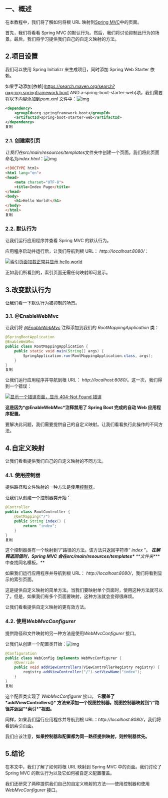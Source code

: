 ## 一、概述

在本教程中，我们将了解如何将根 URL 映射到[Spring MVC](https://www.baeldung.com/spring-mvc-tutorial)中的页面。

首先，我们将看看 Spring MVC 的默认行为。然后，我们将讨论抑制此行为的场景。最后，我们将学习提供我们自己的自定义映射的方法。

## 2.项目设置

我们可以使用 Spring Initializr 来生成项目，同时添加 Spring Web Starter 依赖。

如果手动添加[依赖](https://search.maven.org/search?q=g:org.springframework.boot AND a:spring-boot-starter-web)项，我们需要将以下内容添加到*pom.xml* 文件中：![img]()

```xml
<dependency>
    <groupId>org.springframework.boot</groupId>
    <artifactId>spring-boot-starter-web</artifactId>
</dependency>
复制
```

### 2.1. 创建索引页

*让我们在src/main/resources/templates*文件夹中创建一个页面。我们将此页面命名为*index.html*：![img]()

```html
<!DOCTYPE html>
<html lang="en">
<head>
    <meta charset="UTF-8">
    <title>Index Page</title>
</head>
<body>
    <h1>Hello World!</h1>
</body>
</html>
复制
```

### 2.2. 默认行为

让我们运行应用程序并查看 Spring MVC 的默认行为。

应用程序启动并运行后，让我们导航到根 URL： *http://localhost:8080/*：

[![索引页面加载正常并显示 hello world](https://www.baeldung.com/wp-content/uploads/2023/01/index-page-e1673539470769.png)](https://www.baeldung.com/wp-content/uploads/2023/01/index-page.png)

正如我们所看到的，索引页面无需任何映射即可显示。

## 3.改变默认行为

让我们看一下默认行为被抑制的场景。

### 3.1. @EnableWebMvc

让我们将 [*@EnableWebMvc*](https://www.baeldung.com/spring-controllers#Controller-1) 注释添加到我们的 *RootMappingApplication* 类：

```java
@SpringBootApplication
@EnableWebMvc
public class RootMappingApplication {
    public static void main(String[] args) {
        SpringApplication.run(RootMappingApplication.class, args);
    }
}
复制
```

让我们运行应用程序并导航到根 URL： *http://localhost:8080/*。这一次，我们得到一个错误：

[![显示一个错误页面，显示 404-Not Found 错误](https://www.baeldung.com/wp-content/uploads/2023/01/404-error-page-1-e1673539498205.png)](https://www.baeldung.com/wp-content/uploads/2023/01/404-error-page-1.png)

**这是因为\*@EnableWebMvc\*注释禁用了 Spring Boot 完成的自动 Web 应用程序配置。**

要解决此问题，我们需要提供自己的自定义映射。让我们看看执行此操作的不同方法。

## 4.自定义映射

让我们看看提供我们自己的自定义映射的不同方法。

### 4.1. 使用控制器

提供路径和文件映射的一种方法是使用[控制器](https://www.baeldung.com/spring-controllers#Controller-1)。

让我们从创建一个控制器类开始：

```java
@Controller
public class RootController {
    @GetMapping("/")
    public String index() {
        return "index";
    }
}
复制
```

这个控制器类有一个映射到“/”路径的方法。该方法只返回字符串“ *index* ”。 ***在解释返回值时，Spring MVC 会在src/main/resources/templates\*** **文件夹****中查找同名模板。**

如果我们运行应用程序并导航到根 URL： *http://localhost:8080/*，我们将看到显示的索引页面。

这是提供自定义映射的简单方法。当我们要映射单个页面时，使用这种方法就可以了。但是，如果我们有多个页面要映射，这种方法就会变得很麻烦。

让我们看看提供自定义映射的更有效方法。

### 4.2. 使用*WebMvcConfigurer*

提供路径和文件映射的另一种方法是使用*WebMvcConfigurer* 接口。

让我们从创建一个配置类开始：![img]()

```java
@Configuration
public class WebConfig implements WebMvcConfigurer {
    @Override
    public void addViewControllers(ViewControllerRegistry registry) {
        registry.addViewController("/").setViewName("index");
    }
}
复制
```

这个配置类实现了 *WebMvcConfigurer* 接口。 **它覆盖了\*addViewControllers()\* 方法来添加一个视图控制器。视图控制器映射到“/”路径并返回“\*索引\*”视图。**

同样，如果我们运行应用程序并导航到根 URL：*http://localhost:8080/*，我们将看到索引页面。

我们应该注意，**如果控制器和配置都为同一路径提供映射，则控制器优先。**

## 5.结论

在本文中，我们了解了如何将根 URL 映射到 Spring MVC 中的页面。我们讨论了 Spring MVC 的默认行为以及它如何被自定义配置覆盖。

我们还研究了两种提供我们自己的自定义映射的方法——使用控制器和使用*WebMvcConfigurer* 接口。